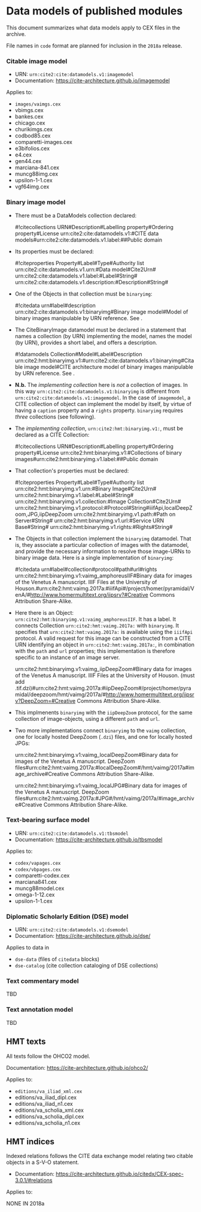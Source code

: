 
# Data models of published modules

This document summarizes what data models apply to CEX files in the archive.

File names in `code` format are planned for inclusion in the `2018a` release.

### Citable image model

-  URN: `urn:cite2:cite:datamodels.v1:imagemodel`
-  Documentation:  <https://cite-architecture.github.io/imagemodel>

Applies to:

-   `images/vaimgs.cex`
-   vbimgs.cex
-   bankes.cex
-   chicago.cex
-   churikimgs.cex
-   codbod85.cex
-   comparetti-images.cex
-   e3bifolios.cex
-   e4.cex
-   gen44.cex
-   marciana-841.cex
-   muncg88img.cex
-   upsilon-1-1.cex
-   vgf64img.cex

### Binary image model

- There must be a DataModels collection declared:

   #!citecollections
   URN#Description#Labelling property#Ordering property#License
   urn:cite2:cite:datamodels.v1:#CITE data models#urn:cite2:cite:datamodels.v1.label:##Public domain

- Its properties must be declared:

    #!citeproperties
    Property#Label#Type#Authority list
    urn:cite2:cite:datamodels.v1.urn:#Data model#Cite2Urn#
    urn:cite2:cite:datamodels.v1.label:#Label#String#
    urn:cite2:cite:datamodels.v1.description:#Description#String#

- One of the Objects in that collection must be `binaryimg`:

    #!citedata
    urn#label#description
    urn:cite2:cite:datamodels.v1:binaryimg#Binary image model#Model of binary images manipulable by URN reference.  See <TBA>.


- The CiteBinaryImage datamodel must be declared in a statement that names a collection (by URN) implementing the model, names the model (by URN), provides a short label, and offers a description.

    #!datamodels
    Collection#Model#Label#Description
    urn:cite2:hmt:binaryimg.v1:#urn:cite2:cite:datamodels.v1:binaryimg#Citable image model#CITE architecture model of binary images manipulable by URN reference.  See <TBA>.

-  **N.b.** The *implementing collection* here is *not* a collection of images. In this way `urn:cite2:cite:datamodels.v1:binaryimg` is different from `urn:cite2:cite:datamodels.v1:imagemodel`. In the case of `imagemodel`, a CITE collection of object can implement the model by itself, by virtue of having a `caption` property and a `rights` property. `binaryimg` requires *three* collections (see following).

- The *implementing collection*, `urn:cite2:hmt:binaryimg.v1:`, must be declared as a CITE Collection:

    #!citecollections
    URN#Description#Labelling property#Ordering property#License
    urn:cite2:hmt:binaryimg.v1:#Collections of binary images#urn:cite2:hmt:binaryimg.v1.label:##Public domain

- That collection's properties must be declared:

    #!citeproperties
    Property#Label#Type#Authority list
    urn:cite2:hmt:binaryimg.v1.urn:#Binary Image#Cite2Urn#
    urn:cite2:hmt:binaryimg.v1.label:#Label#String#
    urn:cite2:hmt:binaryimg.v1.collection:#Image Collection#Cite2Urn#
    urn:cite2:hmt:binaryimg.v1.protocol:#Protocol#String#iiifApi,localDeepZoom,JPG,iipDeepZoom
    urn:cite2:hmt:binaryimg.v1.path:#Path on Server#String#
    urn:cite2:hmt:binaryimg.v1.url:#Service URN Base#String#
    urn:cite2:hmt:binaryimg.v1.rights:#Rights#String#

- The Objects in that collection implement the `binaryimg` datamodel. That is, they associate a particular collection of images with the datamodel, and provide the necessary information to resolve those image-URNs to binary image data. Here is a single implementation of `binaryimg`:

    #!citedata
    urn#label#collection#protocol#path#url#rights
    urn:cite2:hmt:binaryimg.v1:vaimg_amphoreusIIF#Binary data for images of the Venetus A manuscript. IIIF Files at the University of Houson.#urn:cite2:hmt:vaimg.2017a:#iiifApi#/project/homer/pyramidal/VenA/#http://www.homermultitext.org/iipsrv?#Creative Commons Attribution Share-Alike.

- Here there is an Object: `urn:cite2:hmt:binaryimg.v1:vaimg_amphoreusIIF`. It has a label. It connects Collection `urn:cite2:hmt:vaimg.2017a:` with `binaryimg`. It specifies that `urn:cite2:hmt:vaimg.2017a:` is available using the `iiifApi` protocol. A valid request for this image can be constructed from a CITE URN identifying an object in `urn:cite2:hmt:vaimg.2017a:`, in combination with the `path` and `url` properties; this implementation is therefore specific to an instance of an image server.

    urn:cite2:hmt:binaryimg.v1:vaimg_iipDeepZoom#Binary data for images of the Venetus A manuscript. IIIF Files at the University of Houson. (must add .tif.dzi)#urn:cite2:hmt:vaimg.2017a:#iipDeepZoom#/project/homer/pyramidal/deepzoom/hmt/vaimg/2017a/#http://www.homermultitext.org/iipsrv?DeepZoom=#Creative Commons Attribution Share-Alike.

- This implmenents `binaryimg` with the `iipDeepZoom` protocol, for the same collection of image-objects, using a different `path` and `url`.

- Two more implementations connect `binaryimg` to the `vaimg` collection, one for locally hosted DeepZoom (`.dzi`) files, and one for locally hosted JPGs:

    urn:cite2:hmt:binaryimg.v1:vaimg_localDeepZoom#Binary data for images of the Venetus A manuscript. DeepZoom files#urn:cite2:hmt:vaimg.2017a:#localDeepZoom#/hmt/vaimg/2017a#image_archive#Creative Commons Attribution Share-Alike.

    urn:cite2:hmt:binaryimg.v1:vaimg_localJPG#Binary data for images of the Venetus A manuscript. DeepZoom files#urn:cite2:hmt:vaimg.2017a:#JPG#/hmt/vaimg/2017a/#image_archive#Creative Commons Attribution Share-Alike.


### Text-bearing surface model


-   URN: `urn:cite2:cite:datamodels.v1:tbsmodel`
-   Documentation:  <https://cite-architecture.github.io/tbsmodel>

Applies to:

-   `codex/vapages.cex`
-   `codex/vbpages.cex`
-   comparetti-codex.cex
-   marciana841.cex
-   muncg88model.cex
-   omega-1-12.cex
-   upsilon-1-1.cex


### Diplomatic Scholarly Edition (DSE) model

-  URN: `urn:cite2:cite:datamodels.v1:dsemodel`
-  Documentation:  <https://cite-architecture.github.io/dse/>


Applies to data in

-  `dse-data` (files of `citedata` blocks)
-  `dse-catalog` (cite collection cataloging of DSE collections)




### Text commentary model

TBD


### Text annotation model

TBD




## HMT texts

All texts follow the OHCO2 model.

Documentation:  <https://cite-architecture.github.io/ohco2/>


Applies to:


- `editions/va_iliad_xml.cex`
-  editions/va_iliad_dipl.cex
-  editions/va_iliad_n1.cex
-  editions/va_scholia_xml.cex
-  editions/va_scholia_dipl.cex
-  editions/va_scholia_n1.cex


## HMT indices

Indexed relations follows the CITE data exchange model relating two citable objects in a S-V-O statement.

-   Documentation:  <https://cite-architecture.github.io/citedx/CEX-spec-3.0.1/#relations>

Applies to:

NONE IN 2018a
